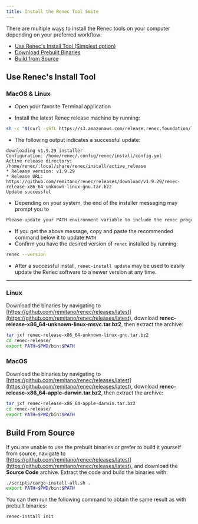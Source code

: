 ```yaml
---
title: Install the Renec Tool Suite
---
```


There are multiple ways to install the Renec tools on your computer
depending on your preferred workflow:

- [Use Renec's Install Tool (Simplest option)](#use-renec-install-tool)
- [Download Prebuilt Binaries](#download-prebuilt-binaries)
- [Build from Source](#build-from-source)

## Use Renec's Install Tool

### MacOS & Linux

- Open your favorite Terminal application

- Install the latest Renec release machine by running:

```bash
sh -c "$(curl -sSfL https://s3.amazonaws.com/release.renec.foundation/latest/install)"
```

- The following output indicates a successful update:

```text
downloading v1.9.29 installer
Configuration: /home/renec/.config/renec/install/config.yml
Active release directory: /home/renec/.local/share/renec/install/active_release
* Release version: v1.9.29
* Release URL: https://github.com/remitano/renec/releases/download/v1.9.29/renec-release-x86_64-unknown-linux-gnu.tar.bz2
Update successful
```

- Depending on your system, the end of the installer messaging may prompt you
  to

```bash
Please update your PATH environment variable to include the renec programs:
```

- If you get the above message, copy and paste the recommended command below
  it to update `PATH`
- Confirm you have the desired version of `renec` installed by running:

```bash
renec --version
```

- After a successful install, `renec-install update` may be used to easily
  update the Renec software to a newer version at any time.

---
### Linux

Download the binaries by navigating to
[https://github.com/remitano/renec/releases/latest](https://github.com/remitano/renec/releases/latest),
download **renec-release-x86_64-unknown-linux-msvc.tar.bz2**, then extract the
archive:

```bash
tar jxf renec-release-x86_64-unknown-linux-gnu.tar.bz2
cd renec-release/
export PATH=$PWD/bin:$PATH
```

### MacOS

Download the binaries by navigating to
[https://github.com/remitano/renec/releases/latest](https://github.com/remitano/renec/releases/latest),
download **renec-release-x86_64-apple-darwin.tar.bz2**, then extract the
archive:

```bash
tar jxf renec-release-x86_64-apple-darwin.tar.bz2
cd renec-release/
export PATH=$PWD/bin:$PATH
```

## Build From Source

If you are unable to use the prebuilt binaries or prefer to build it yourself
from source, navigate to
[https://github.com/remitano/renec/releases/latest](https://github.com/remitano/renec/releases/latest),
and download the **Source Code** archive. Extract the code and build the
binaries with:

```bash
./scripts/cargo-install-all.sh .
export PATH=$PWD/bin:$PATH
```

You can then run the following command to obtain the same result as with
prebuilt binaries:

```bash
renec-install init
```
